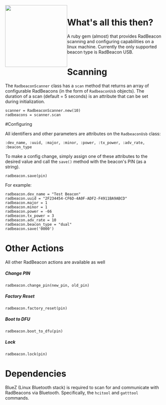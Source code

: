 <img src="http://i.imgur.com/gI6paLj.jpg" style="float:left" height="200">

# What's all this then?

A ruby gem (almost) that provides RadBeacon scanning and configuring capabilities on a linux machine.  Currently the only supported beacon type is RadBeacon USB.  

# Scanning

The `RadbeaconScanner` class has a `scan` method that returns an array of configurable RadBeacons (in the form of `RadbeaconUsb` objects).  The duration of a scan (default = 5 seconds) is an attribute that can be set during initialization.  

```
scanner = RadbeaconScanner.new(10)
radbeacons = scanner.scan
```

#Configuring

All identifiers and other parameters are attributes on the `RadbeaconUsb` class:

`:dev_name, :uuid, :major, :minor, :power, :tx_power, :adv_rate, :beacon_type`

To make a config change, simply assign one of these attributes to the desired value and call the `save()` method with the beacon's PIN (as a string).

```
radbeacon.save(pin)
```

For example:

```
radbeacon.dev_name = "Test Beacon"
radbeacon.uuid = "2F234454-CF6D-4A0F-ADF2-F4911BA9ABCD"
radbeacon.major = 1
radbeacon.minor = 1
radbeacon.power = -66
radbeacon.tx_power = 3
radbeacon.adv_rate = 10
radbeacon.beacon_type = "dual"
radbeacon.save('0000')
```

# Other Actions

All other RadBeacon actions are available as well

##### Change PIN
```
radbeacon.change_pin(new_pin, old_pin)
```

##### Factory Reset
```
radbeacon.factory_reset(pin)
```

##### Boot to DFU
```
radbeacon.boot_to_dfu(pin)
```

##### Lock
```
radbeacon.lock(pin)
```

# Dependencies

BlueZ (Linux Bluetooth stack) is required to scan for and communicate with RadBeacons via Bluetooth.  Specifically, the `hcitool` and `gatttool` commands.
